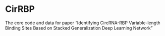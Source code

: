 # CirRBP
The core code and data for paper “Identifying CircRNA-RBP Variable-length Binding Sites Based on Stacked Generalization Deep Learning Network”
